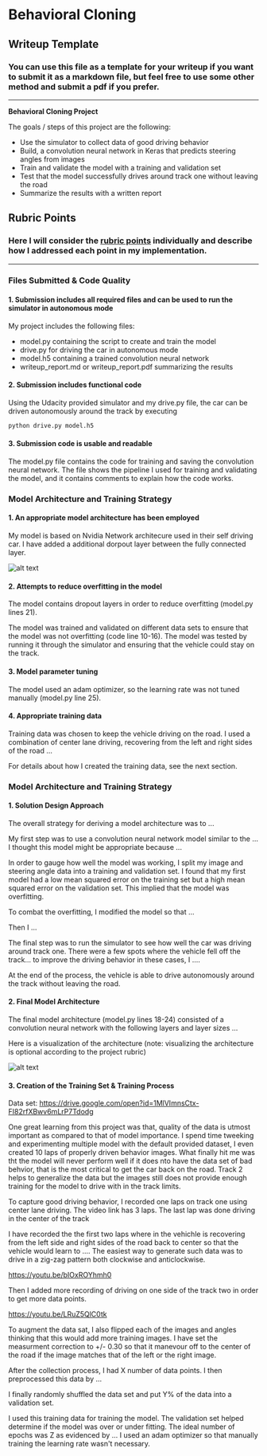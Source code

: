 # **Behavioral Cloning** 

## Writeup Template

### You can use this file as a template for your writeup if you want to submit it as a markdown file, but feel free to use some other method and submit a pdf if you prefer.

---

**Behavioral Cloning Project**

The goals / steps of this project are the following:
* Use the simulator to collect data of good driving behavior
* Build, a convolution neural network in Keras that predicts steering angles from images
* Train and validate the model with a training and validation set
* Test that the model successfully drives around track one without leaving the road
* Summarize the results with a written report


[//]: # (Image References)

[image1]: ./examples/architecutre.png "Nvidia Architecture"
[image2]: ./examples/placeholder.png "Grayscaling"


## Rubric Points
### Here I will consider the [rubric points](https://review.udacity.com/#!/rubrics/432/view) individually and describe how I addressed each point in my implementation.  

---
### Files Submitted & Code Quality

#### 1. Submission includes all required files and can be used to run the simulator in autonomous mode

My project includes the following files:
* model.py containing the script to create and train the model
* drive.py for driving the car in autonomous mode
* model.h5 containing a trained convolution neural network 
* writeup_report.md or writeup_report.pdf summarizing the results

#### 2. Submission includes functional code
Using the Udacity provided simulator and my drive.py file, the car can be driven autonomously around the track by executing 
```sh
python drive.py model.h5
```

#### 3. Submission code is usable and readable

The model.py file contains the code for training and saving the convolution neural network. The file shows the pipeline I used for training and validating the model, and it contains comments to explain how the code works.

### Model Architecture and Training Strategy

#### 1. An appropriate model architecture has been employed

My model is based on Nvidia Network architecure used in their self driving car. I have added a additional dorpout layer between the fully connected layer.

![alt text][image1]

#### 2. Attempts to reduce overfitting in the model

The model contains dropout layers in order to reduce overfitting (model.py lines 21). 

The model was trained and validated on different data sets to ensure that the model was not overfitting (code line 10-16). The model was tested by running it through the simulator and ensuring that the vehicle could stay on the track.

#### 3. Model parameter tuning

The model used an adam optimizer, so the learning rate was not tuned manually (model.py line 25).

#### 4. Appropriate training data

Training data was chosen to keep the vehicle driving on the road. I used a combination of center lane driving, recovering from the left and right sides of the road ... 

For details about how I created the training data, see the next section. 

### Model Architecture and Training Strategy

#### 1. Solution Design Approach

The overall strategy for deriving a model architecture was to ...

My first step was to use a convolution neural network model similar to the ... I thought this model might be appropriate because ...

In order to gauge how well the model was working, I split my image and steering angle data into a training and validation set. I found that my first model had a low mean squared error on the training set but a high mean squared error on the validation set. This implied that the model was overfitting. 

To combat the overfitting, I modified the model so that ...

Then I ... 

The final step was to run the simulator to see how well the car was driving around track one. There were a few spots where the vehicle fell off the track... to improve the driving behavior in these cases, I ....

At the end of the process, the vehicle is able to drive autonomously around the track without leaving the road.

#### 2. Final Model Architecture

The final model architecture (model.py lines 18-24) consisted of a convolution neural network with the following layers and layer sizes ...

Here is a visualization of the architecture (note: visualizing the architecture is optional according to the project rubric)

![alt text][image1]

#### 3. Creation of the Training Set & Training Process

Data set: https://drive.google.com/open?id=1MlVImnsCtx-FI82rfXBwv6mLrP7Tdodg

One great learning from this project was that, quality of the data is utmost important as compared to that of model importance. I spend time tweeking and experimenting multiple model with the default provided dataset, I even created 10 laps of properly driven behavior images. What finally hit me was tht the model will never perform well if it does nto have the data set of bad behvior, that is the most critical to get the car back on the road. Track 2 helps to generalize the data but the images still does not provide enough training for the model to drive with in the track limits.

To capture good driving behavior, I recorded one laps on track one using center lane driving. The video link has 3 laps. The last lap was done driving in the center of the track

I have recorded the the first two laps where in the vehichle is recovering from the left side and right sides of the road back to center so that the vehicle would learn to .... The easiest way to generate such data was to drive in a zig-zag pattern both clockwise and anticlockwise.


https://youtu.be/bIOxROYhmh0

Then I added more recording of driving on one side of the track two in order to get more data points.

https://youtu.be/LRuZ5QlC0tk

To augment the data sat, I also flipped each of the images and angles thinking that this would add more training images. I have set the measurment correction to +/- 0.30 so that it manevour off to the center of the road if the image matches that of the left or the right image.

After the collection process, I had X number of data points. I then preprocessed this data by ...


I finally randomly shuffled the data set and put Y% of the data into a validation set. 

I used this training data for training the model. The validation set helped determine if the model was over or under fitting. The ideal number of epochs was Z as evidenced by ... I used an adam optimizer so that manually training the learning rate wasn't necessary.

